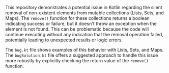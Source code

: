This repository demonstrates a potential issue in Kotlin regarding the silent removal of non-existent elements from mutable collections (Lists, Sets, and Maps).  The `remove()` function for these collections returns a boolean indicating success or failure, but it doesn't throw an exception when the element is not found. This can be problematic because the code will continue executing without any indication that the removal operation failed, potentially leading to unexpected results or logic errors.

The `bug.kt` file shows examples of this behavior with Lists, Sets, and Maps. The `bugSolution.kt` file offers a suggested approach to handle this issue more robustly by explicitly checking the return value of the `remove()` function.